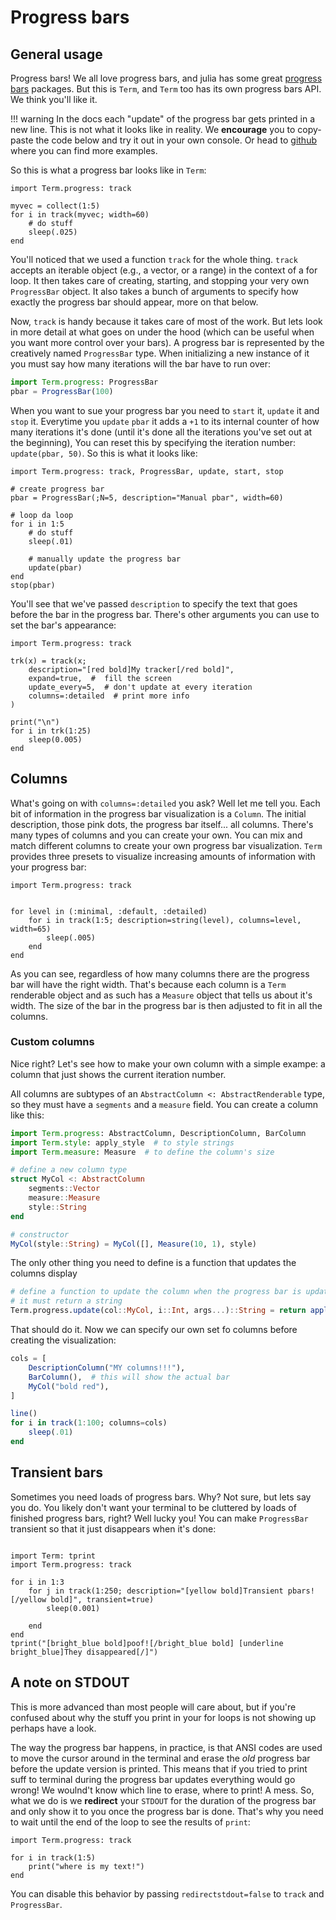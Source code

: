 # Progress bars
## General usage
Progress bars! We all love progress bars, and julia has some great [progress bars](https://juliapackages.com/p/progressbars) packages. 
But this is `Term`, and `Term` too has its own progress bars API. We think you'll like it.

!!! warning
    In the docs each "update" of the progress bar gets printed in a new line. This is not what it looks like in reality.
    We **encourage** you to copy-paste the code below and try it out in your own console. Or head to [github](https://github.com/FedeClaudi/Term.jl) where you can find more examples.

So this is what a progress bar looks like in `Term`:

```@example
import Term.progress: track

myvec = collect(1:5)
for i in track(myvec; width=60)
    # do stuff
    sleep(.025)
end
```

You'll noticed that we used a function `track` for the whole thing. `track` accepts an iterable object (e.g., a vector, or a range) in the context
of a for loop. It then takes care of creating, starting, and stopping your very own `ProgressBar` object. It also takes a bunch of arguments to specify how exactly the progress bar should appear, more on that below.

Now, `track` is handy because it takes care of most of the work. But lets look in more detail at what goes on under the hood (which can be useful when you want more control over your bars). A progress bar is represented by the creatively named `ProgressBar` type. When initializing a new instance of it you must say how many iterations will the bar have to run over:

```Julia
import Term.progress: ProgressBar
pbar = ProgressBar(100)
```

When you want to sue your progress bar you need to `start` it, `update` it and `stop` it. Everytime you `update` `pbar` it adds a `+1` to its internal counter of how many iterations it's done (until it's done all the iterations you've set out at the beginning), You can reset this by specifying the iteration number: `update(pbar, 50)`.
So this is what it looks like:

```@example
import Term.progress: track, ProgressBar, update, start, stop

# create progress bar
pbar = ProgressBar(;N=5, description="Manual pbar", width=60)

# loop da loop
for i in 1:5
    # do stuff
    sleep(.01)

    # manually update the progress bar
    update(pbar)
end
stop(pbar)
```

You'll see that we've passed `description` to specify the text that goes before the bar in the progress bar. There's other arguments you can use to set the bar's appearance:

```@example
import Term.progress: track

trk(x) = track(x;
    description="[red bold]My tracker[/red bold]",
    expand=true,  #  fill the screen
    update_every=5,  # don't update at every iteration
    columns=:detailed  # print more info
)

print("\n")
for i in trk(1:25)
    sleep(0.005)
end
```

## Columns
What's going on with `columns=:detailed` you ask? Well let me tell you. Each bit of information in the progress bar visualization is a `Column`. The initial description, those pink dots, the progress bar itself... all columns. There's many types of columns and you can create your own. You can mix and match different columns to create your own progress bar visualization. `Term` provides three presets to visualize increasing amounts of information with your progress bar:

```@example
import Term.progress: track


for level in (:minimal, :default, :detailed)
    for i in track(1:5; description=string(level), columns=level, width=65)
        sleep(.005)
    end
end
```

As you can see, regardless of how many columns there are the progress bar will have the right width. That's because each column is a `Term` renderable object and as such has a `Measure` object that tells us about it's width. The size of the bar in the progress bar is then adjusted to fit in all the columns. 


### Custom columns
Nice right? Let's see how to make your own column with a simple exampe: a column that just shows the current iteration number.

All columns are subtypes of an `AbstractColumn <: AbstractRenderable` type, so they must have a `segments` and a `measure` field. You can create a column like this:

```julia
import Term.progress: AbstractColumn, DescriptionColumn, BarColumn
import Term.style: apply_style  # to style strings
import Term.measure: Measure  # to define the column's size

# define a new column type
struct MyCol <: AbstractColumn
    segments::Vector
    measure::Measure
    style::String
end

# constructor
MyCol(style::String) = MyCol([], Measure(10, 1), style)
```

The only other thing you need to define is a function that updates the columns display

```julia
# define a function to update the column when the progress bar is updated
# it must return a string
Term.progress.update(col::MyCol, i::Int, args...)::String = return apply_style("[$(col.style)]$i[/$(col.style)]")
```

That should do it. Now we can specify our own set fo columns before creating the visualization:
```julia
cols = [
    DescriptionColumn("MY columns!!!"),
    BarColumn(),  # this will show the actual bar
    MyCol("bold red"),
]

line()
for i in track(1:100; columns=cols)
    sleep(.01)
end
```

## Transient bars
Sometimes you need loads of progress bars. Why? Not sure, but lets say you do. You likely don't want your terminal to be cluttered by loads of finished progress bars, right? Well lucky you! You can make `ProgressBar` transient so that it just disappears when it's done:

```@example

import Term: tprint
import Term.progress: track

for i in 1:3
    for j in track(1:250; description="[yellow bold]Transient pbars![/yellow bold]", transient=true)
        sleep(0.001)

    end
end
tprint("[bright_blue bold]poof![/bright_blue bold] [underline bright_blue]They disappeared[/]")
```

## A note on STDOUT
This is more advanced than most people will care about, but if you're confused about why the stuff you print in your for loops is not showing up perhaps have a look.

The way the progress bar happens, in practice, is that ANSI codes are used to move the cursor around in the terminal and erase the *old* progress bar before the update version is printed. This means that if you tried to print suff to terminal during the progress bar updates everything would go wrong! We woulnd't know which line to erase, where to print! A mess.
So, what we do is we **redirect** your `STDOUT` for the duration of the progress bar and only show it to you once the progress bar is done. That's why you need to wait until the end of the loop to see the results of `print`:

```@example
import Term.progress: track

for i in track(1:5)
    print("where is my text!")
end
```

You can disable this behavior by passing `redirectstdout=false` to `track` and `ProgressBar`.